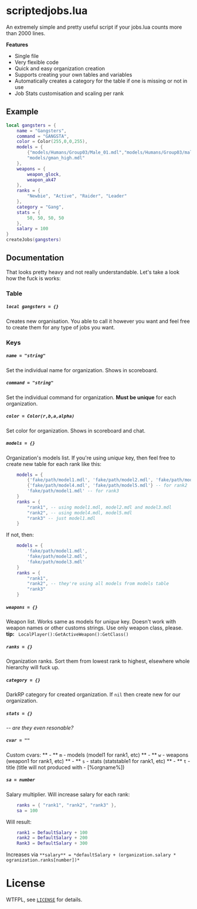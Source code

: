 scriptedjobs.lua
===

An extremely simple and pretty useful script if your jobs.lua counts more than 2000 lines.

**Features**

- Single file
- Very flexible code
- Quick and easy organization creation
- Supports creating your own tables and variables
- Automatically creates a category for the table if one is missing or not in use
- Job Stats customisation and scaling per rank

Example
---

```lua
local gangsters = {
	name = "Gangsters",
	command = "GANGSTA",
	color = Color(255,0,0,255),
	models = {
		{"models/Humans/Group03/Male_01.mdl","models/Humans/Group03/male_06.mdl"},
		"models/gman_high.mdl"
	},
	weapons = {
		weapon_glock,
		weapon_ak47
	},
	ranks = {
		"Newbie", "Active", "Raider", "Leader"
	},
	category = "Gang",
	stats = {
		50, 50, 50, 50
	},
	salary = 100
}
createJobs(gangsters)
```

Documentation
---

That looks pretty heavy and not really understandable. Let's take a look how the fuck is works:

### Table

##### `local gangsters = {}`

Creates new organisation.
You able to call it however you want and feel free to create them for any type of jobs you want. 

### Keys

##### `name = "string"`

Set the individual name for organization. Shows in scoreboard.

##### `command = "string"`

Set the individual command for organization. **Must be unique** for each organization.

##### `color = Color(r,b,a,alpha)`

Set color for organization. Shows in scoreboard and chat.

##### `models = {}`

Organization's models list. If you're using *unique* key, then feel free to create new table for each rank like this:
```lua
	models = {
		{'fake/path/model1.mdl', 'fake/path/model2.mdl', 'fake/path/model3.mdl'}, -- for rank1
		{'fake/path/model4.mdl', 'fake/path/model5.mdl'} -- for rank2
		'fake/path/model1.mdl' -- for rank3
	}
	ranks = {
		"rank1", -- using model1.mdl, model2.mdl and model3.mdl
		"rank2", -- using model4.mdl, model5.mdl
		"rank3" -- just model1.mdl
	}
```

If not, then:
```lua
	models = {
		'fake/path/model1.mdl',
		'fake/path/model2.mdl',
		'fake/path/model3.mdl'
	}
	ranks = {
		"rank1",
		"rank2", -- they're using all models from models table
		"rank3"
	}
```

##### `weapons = {}`

Weapon list. Works same as models for *unique* key.
Doesn't work with weapon names or other customs strings. Use only weapon class, please.
**tip:** ` LocalPlayer():GetActiveWeapon():GetClass()`

##### `ranks = {}`

Organization ranks. Sort them from lowest rank to highest, elsewhere whole hierarchy will fuck up.

##### `category = {}`

DarkRP category for created organization. If `nil` then create new for our organization.

##### `stats = {}`

*-- are they even resonable?*

##### `cvar = ""`

Custom cvars:
** - ** `m` - models (model1 for rank1, etc)
** - ** `w` - weapons (weapon1 for rank1, etc)
** - ** `s` - stats (statstable1 for rank1, etc)
** - ** `t` - title (title will not produced with - [%orgname%])

##### `sa = number`

Salary multiplier. Will increase salary for each rank:
```lua
	ranks = { "rank1", "rank2", "rank3"	},
	sa = 100
```
Will result:
```lua
	rank1 = DefaultSalary + 100
	rank2 = DefaultSalary + 200
	Rank3 = DefaultSalary + 300
```

Increases via `**salary** = *defaultSalary + (organization.salary * ogranization.ranks[number])*`

License
===

WTFPL, see [`LICENSE`](LICENSE) for details.